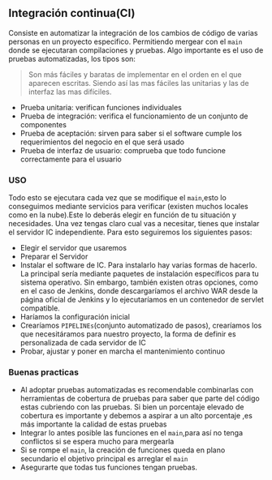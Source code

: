  
## Integración continua(CI)
Consiste en automatizar la integración de los cambios de código de varias personas en un proyecto especifico. Permitiendo mergear con el `main` donde se ejecutaran compilaciones y pruebas.
Algo importante es el uso de pruebas automatizadas, los tipos son:
>Son más fáciles y baratas de implementar en el orden en el que aparecen escritas. Siendo así las mas fáciles las unitarias y las de interfaz las mas difíciles.

 - Prueba unitaria: verifican funciones individuales
 - Prueba de integración: verifica el funcionamiento de un conjunto de componentes
 - Prueba de aceptación: sirven para saber si el software cumple los requerimientos del negocio en el que será usado
 - Prueba de interfaz de usuario: comprueba que todo funcione correctamente para el usuario
### USO
Todo esto se ejecutara cada vez que se modifique el `main`,esto lo conseguimos mediante servicios para verificar (existen muchos locales como en la nube).Este lo deberás elegir en función de tu situación y necesidades.
Una vez tengas claro cual vas a necesitar, tienes que instalar el servidor IC independiente. Para esto seguiremos los siguientes pasos:
 - Elegir el servidor que usaremos
 - Preparar el Servidor
 - Instalar el software de IC. Para instalarlo hay varias formas de hacerlo. La principal sería mediante paquetes de instalación específicos para tu sistema operativo. Sin embargo, también existen otras opciones, como en el caso de Jenkins, donde descargaríamos el archivo WAR desde la página oficial de Jenkins y lo ejecutaríamos en un contenedor de servlet compatible.
 - Haríamos la configuración inicial
 - Crearíamos `PIPELINEs`(conjunto automatizado de pasos), crearíamos los que necesitáramos para nuestro proyecto, la forma de definir es personalizada de cada servidor de IC
 - Probar, ajustar y poner en marcha el mantenimiento continuo
### Buenas practicas
 - Al adoptar pruebas automatizadas es recomendable combinarlas con herramientas de cobertura de pruebas para saber que parte del código estas cubriendo con las pruebas. Si bien un porcentaje elevado de cobertura es importante y debemos a aspirar a un alto porcentaje ,es más importante la calidad de estas pruebas
 - Integrar lo antes posible las funciones en el `main`,para así no tenga conflictos si se espera mucho para mergearla
 - Si se rompe el ``main``, la creación de funciones queda en plano secundario el objetivo principal es arreglar el ``main``
 - Asegurarte que todas tus funciones tengan pruebas.
